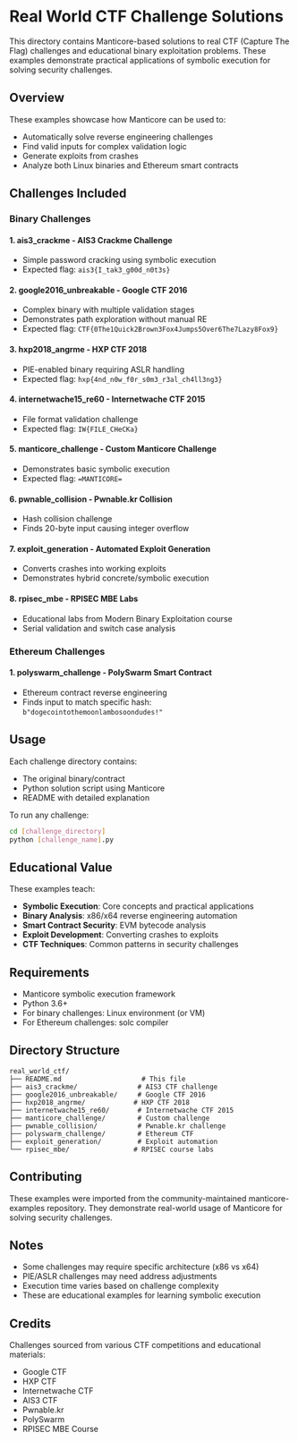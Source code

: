 # Real World CTF Challenge Solutions

This directory contains Manticore-based solutions to real CTF (Capture The Flag) challenges and educational binary exploitation problems. These examples demonstrate practical applications of symbolic execution for solving security challenges.

## Overview

These examples showcase how Manticore can be used to:
- Automatically solve reverse engineering challenges
- Find valid inputs for complex validation logic
- Generate exploits from crashes
- Analyze both Linux binaries and Ethereum smart contracts

## Challenges Included

### Binary Challenges

#### 1. **ais3_crackme** - AIS3 Crackme Challenge
- Simple password cracking using symbolic execution
- Expected flag: `ais3{I_tak3_g00d_n0t3s}`

#### 2. **google2016_unbreakable** - Google CTF 2016
- Complex binary with multiple validation stages
- Demonstrates path exploration without manual RE
- Expected flag: `CTF{0The1Quick2Brown3Fox4Jumps5Over6The7Lazy8Fox9}`

#### 3. **hxp2018_angrme** - HXP CTF 2018
- PIE-enabled binary requiring ASLR handling
- Expected flag: `hxp{4nd_n0w_f0r_s0m3_r3al_ch4ll3ng3}`

#### 4. **internetwache15_re60** - Internetwache CTF 2015
- File format validation challenge
- Expected flag: `IW{FILE_CHeCKa}`

#### 5. **manticore_challenge** - Custom Manticore Challenge
- Demonstrates basic symbolic execution
- Expected flag: `=MANTICORE=`

#### 6. **pwnable_collision** - Pwnable.kr Collision
- Hash collision challenge
- Finds 20-byte input causing integer overflow

#### 7. **exploit_generation** - Automated Exploit Generation
- Converts crashes into working exploits
- Demonstrates hybrid concrete/symbolic execution

#### 8. **rpisec_mbe** - RPISEC MBE Labs
- Educational labs from Modern Binary Exploitation course
- Serial validation and switch case analysis

### Ethereum Challenges

#### 1. **polyswarm_challenge** - PolySwarm Smart Contract
- Ethereum contract reverse engineering
- Finds input to match specific hash: `b"dogecointothemoonlambosoondudes!"`

## Usage

Each challenge directory contains:
- The original binary/contract
- Python solution script using Manticore
- README with detailed explanation

To run any challenge:
```bash
cd [challenge_directory]
python [challenge_name].py
```

## Educational Value

These examples teach:
- **Symbolic Execution**: Core concepts and practical applications
- **Binary Analysis**: x86/x64 reverse engineering automation
- **Smart Contract Security**: EVM bytecode analysis
- **Exploit Development**: Converting crashes to exploits
- **CTF Techniques**: Common patterns in security challenges

## Requirements

- Manticore symbolic execution framework
- Python 3.6+
- For binary challenges: Linux environment (or VM)
- For Ethereum challenges: solc compiler

## Directory Structure

```
real_world_ctf/
├── README.md                    # This file
├── ais3_crackme/               # AIS3 CTF challenge
├── google2016_unbreakable/     # Google CTF 2016
├── hxp2018_angrme/            # HXP CTF 2018
├── internetwache15_re60/       # Internetwache CTF 2015
├── manticore_challenge/        # Custom challenge
├── pwnable_collision/          # Pwnable.kr challenge
├── polyswarm_challenge/        # Ethereum CTF
├── exploit_generation/         # Exploit automation
└── rpisec_mbe/                # RPISEC course labs
```

## Contributing

These examples were imported from the community-maintained manticore-examples repository. They demonstrate real-world usage of Manticore for solving security challenges.

## Notes

- Some challenges may require specific architecture (x86 vs x64)
- PIE/ASLR challenges may need address adjustments
- Execution time varies based on challenge complexity
- These are educational examples for learning symbolic execution

## Credits

Challenges sourced from various CTF competitions and educational materials:
- Google CTF
- HXP CTF
- Internetwache CTF
- AIS3 CTF
- Pwnable.kr
- PolySwarm
- RPISEC MBE Course